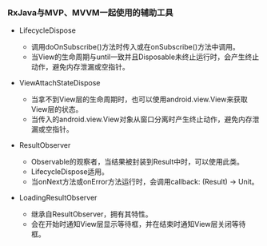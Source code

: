 ### RxJava与MVP、MVVM一起使用的辅助工具

* LifecycleDispose
    * 调用doOnSubscribe()方法时传入或在onSubscribe()方法中调用。
    * 当View的生命周期与until一致并且Disposable未终止运行时，会产生终止动作，避免内存泄漏或空指针。
    
* ViewAttachStateDispose
    * 当拿不到View层的生命周期时，也可以使用android.view.View来获取View层的状态。
    * 当传入的android.view.View对象从窗口分离时产生终止动作，避免内存泄漏或空指针。
    
* ResultObserver
    * Observable的观察者，当结果被封装到Result中时，可以使用此类。
    * LifecycleDispose适用。
    * 当onNext方法或onError方法运行时，会调用callback: (Result<T>) -> Unit。
    
* LoadingResultObserver
    * 继承自ResultObserver，拥有其特性。
    * 会在开始时通知View层显示等待框，并在结束时通知View层关闭等待框。